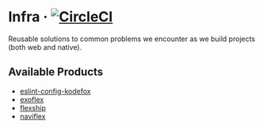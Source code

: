 # Infra · [![CircleCI](https://circleci.com/gh/kodefox/infra/tree/master.svg?style=svg&circle-token=d3620dec4df5d4ad0a352599cf31434847d9116d)](https://circleci.com/gh/kodefox/infra/tree/master)

Reusable solutions to common problems we encounter as we build projects (both web and native).

## Available Products

- [eslint-config-kodefox](https://github.com/kodefox/infra/tree/master/packages/eslint-config-kodefox)
- [exoflex](https://github.com/kodefox/infra/tree/master/packages/exoflex)
- [flexship](https://github.com/kodefox/infra/tree/master/packages/flexship)
- [naviflex](https://github.com/kodefox/infra/tree/master/packages/naviflex)
